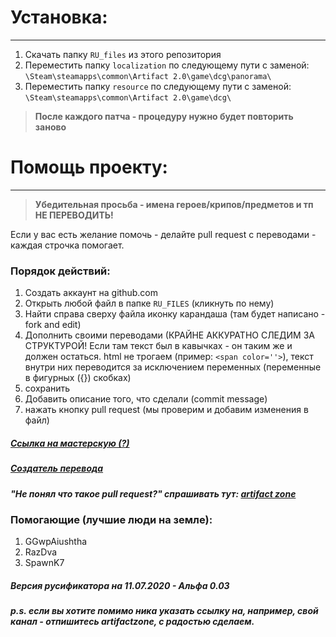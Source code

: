 # Установка:
-------------
1. Cкачать папку `RU_files` из этого репозитория
2. Переместить папку `localization` по следующему пути с заменой: <br> `\Steam\steamapps\common\Artifact 2.0\game\dcg\panorama\`
3. Переместить папку `resource` по следующему пути с заменой: <br/> `\Steam\steamapps\common\Artifact 2.0\game\dcg\`

> **После каждого патча - процедуру нужно будет повторить заново**

# Помощь проекту:
-------------
> **Убедительная просьба - имена героев/крипов/предметов и тп НЕ ПЕРЕВОДИТЬ!**

Если у вас есть желание помочь - делайте pull request с переводами - каждая строчка помогает.
### Порядок действий:
1. Создать аккаунт на github.com
2. Открыть любой файл в папке `RU_FILES` (кликнуть по нему)
3. Найти справа сверху файла иконку карандаша (там будет написано - fork and edit)
4. Дополнить своими переводами (КРАЙНЕ АККУРАТНО СЛЕДИМ ЗА СТРУКТУРОЙ! Если там текст был в кавычках - он таким же и должен остаться.
html не трогаем (пример: `<span color=''>`), текст внутри них переводится за исключением переменных (переменные в фигурных ({}) скобках)
5. сохранить
6. Добавить описание того, что сделали (commit message)
7. нажать кнопку pull request (мы проверим и добавим изменения в файл)

##### [Ссылка на мастерскую (?)](https://steamcommunity.com/sharedfiles/filedetails/?id=2161392753)
##### [Создатель перевода](https://steamcommunity.com/id/lal_too1488)
##### "Не понял что такое pull request?" спрашивать тут: [artifact zone](https://vk.com/the_artifactzone)

### Помогающие (лучшие люди на земле):
1. GGwpAiushtha
2. RazDva
3. SpawnK7

##### Версия русификатора на 11.07.2020 - Альфа 0.03
##### p.s. если вы хотите помимо ника указать ссылку на, например, свой канал - отпишитесь artifactzone, с радостью сделаем.
